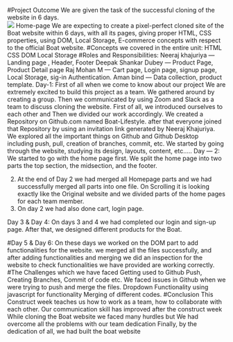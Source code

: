 #Project Outcome
We are given the task of the successful cloning of the website in 6 days.
<br>
<img src="https://miro.medium.com/max/1050/1*1Ckx3FsF_DdxiRjK-v24Kw.png">
Home-page
We are expecting to create a pixel-perfect cloned site of the Boat website within 6 days, with all its pages, giving proper HTML, CSS properties, using DOM, Local Storage, E-commerce concepts with respect to the official Boat website.
#Concepts we covered in the entire unit:
HTML
CSS
DOM
Local Storage
#Roles and Responsibilities:
Neeraj khajuriya — Landing page , Header, Footer
Deepak Shankar Dubey — Product Page, Product Detail page
Raj Mohan M — Cart page, Login page, signup page, Local Storage, sig-in Authentication.
Aman bind — Data collection, product template.
Day-1:
First of all when we come to know about our project We are extremely excited to build this project as a team.
We gathered around by creating a group. Then we communicated by using Zoom and Slack as a team to discuss cloning the website. First of all, we introduced ourselves to each other and Then we divided our work accordingly.
We created a Repository on Github.com named Boat-Lifestyle. after that everyone joined that Repository by using an invitation link generated by Neeraj Khajuriya.
We explored all the important things on Github and Github Desktop including push, pull, creation of branches, commit, etc.
We started by going through the website, studying its design, layouts, content, etc…..
Day — 2:
We started to go with the home page first. We split the home page into two parts the top section, the midsection, and the footer.


2. At the end of Day 2 we had merged all Homepage parts and we had successfully merged all parts into one file. On Scrolling it is looking exactly like the Original website and we divided parts of the home pages for each team member.
3. On day 2 we had also done cart, login page.

Day 3 & Day 4:
On days 3 and 4 we had completed our login and sign-up page. After that, we designed different products for the Boat.


#Day 5 & Day 6:
On these days we worked on the DOM part to add functionalities for the website. we merged all the files successfully, and after adding functionalities and merging we did an inspection for the website to check functionalities we have provided are working correctly.
#The Challenges which we have faced
Getting used to Github Push, Creating Branches, Commit of code etc.
We faced issues in Github when we were trying to push and merge the files.
Dropdown Functionality
using javascript for functionality
Merging of different codes.
#Conclusion
This Construct week teaches us how to work as a team, how to collaborate with each other. Our communication skill has improved after the construct week
While cloning the Boat website we faced many hurdles but We had overcome all the problems with our team dedication
Finally, by the dedication of all, we had built the boat website
